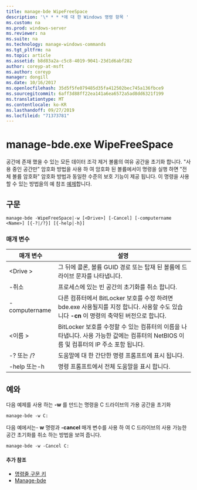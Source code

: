 ```yaml
---
title: manage-bde WipeFreeSpace
description: '\* * * *에 대 한 Windows 명령 항목 '
ms.custom: na
ms.prod: windows-server
ms.reviewer: na
ms.suite: na
ms.technology: manage-windows-commands
ms.tgt_pltfrm: na
ms.topic: article
ms.assetid: b8d83a2a-c5c8-4019-9041-23d1d6abf282
author: coreyp-at-msft
ms.author: coreyp
manager: dongill
ms.date: 10/16/2017
ms.openlocfilehash: 35d5f5fe079485d35fa412502bec745a136fbce9
ms.sourcegitcommit: 6aff3d88ff22ea141a6ea6572a5ad8dd6321f199
ms.translationtype: MT
ms.contentlocale: ko-KR
ms.lasthandoff: 09/27/2019
ms.locfileid: "71373781"
---
```

# <a name="manage-bde-wipefreespace"></a>manage-bde.exe WipeFreeSpace



공간에 존재 했을 수 있는 모든 데이터 조각 제거 볼륨의 여유 공간을 초기화 합니다. "사용 중인 공간만" 암호화 방법을 사용 하 여 암호화 된 볼륨에서이 명령을 실행 하면 "전체 볼륨 암호화" 암호화 방법과 동일한 수준의 보호 기능이 제공 됩니다. 이 명령을 사용할 수 있는 방법을의 예 참조 [예제](#BKMK_Examples)합니다.

## <a name="syntax"></a>구문

```
manage-bde -WipeFreeSpace|-w [<Drive>] [-Cancel] [-computername <Name>] [{-?|/?}] [{-help|-h}]
```

### <a name="parameters"></a>매개 변수

|매개 변수|설명|
|---------|-----------|
|\<Drive >|그 뒤에 콜론, 볼륨 GUID 경로 또는 탑재 된 볼륨에 드라이브 문자를 나타냅니다.|
|-취소|프로세스에 있는 빈 공간의 초기화를 취소 합니다.|
|-computername|다른 컴퓨터에서 BitLocker 보호를 수정 하려면 bde.exe 사용될지를 지정 합니다. 사용할 수도 있습니다 **-cn** 이 명령의 축약된 버전으로 합니다.|
|\<이름 >|BitLocker 보호를 수정할 수 있는 컴퓨터의 이름을 나타냅니다. 사용 가능한 값에는 컴퓨터의 NetBIOS 이름 및 컴퓨터의 IP 주소 포함 됩니다.|
|-? 또는 /?|도움말에 대 한 간단한 명령 프롬프트에 표시 됩니다.|
|-help 또는-h|명령 프롬프트에서 전체 도움말을 표시 합니다.|

## <a name="BKMK_Examples"></a>예와

다음 예제를 사용 하는 **-w** 를 만드는 명령을 C 드라이브의 가용 공간을 초기화
```
manage-bde -w C:
```
다음 예에서는- **w** 명령과 **-cancel** 매개 변수를 사용 하 여 C 드라이브의 사용 가능한 공간 초기화를 취소 하는 방법을 보여 줍니다.
```
manage-bde -w -Cancel C:
```

#### <a name="additional-references"></a>추가 참조

-   [명령줄 구문 키](command-line-syntax-key.md)
-   [Manage-bde](manage-bde.md)